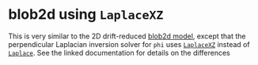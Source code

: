 blob2d using `LaplaceXZ`
========================

This is very similar to the 2D drift-reduced [blob2d
model](../examples/README.md), except that the perpendicular Laplacian inversion
solver for `phi` uses [`LaplaceXZ`][laplacexz] instead of
[`Laplace`][laplace]. See the linked documentation for details on the
differences


[laplacexz]: https://bout-dev.readthedocs.io/en/latest/user_docs/laplacian.html#laplacexz
[laplace]: https://bout-dev.readthedocs.io/en/latest/user_docs/laplacian.html#laplacian-inversion
